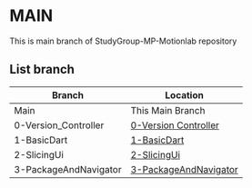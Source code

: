 # MAIN
This is main branch of StudyGroup-MP-Motionlab repository

## List branch

| Branch    | Location |
| -------- | ------- |
| Main  | This Main Branch    |
| 0-Version_Controller | [0-Version Controller](https://github.com/saymynamenow/StudyGroup-MP-Motionlab/tree/0-Version_Controller)   |
| 1-BasicDart | [1-BasicDart](https://github.com/saymynamenow/StudyGroup-MP-Motionlab/tree/1-BasicDart) | 
| 2-SlicingUi | [2-SlicingUi](https://github.com/saymynamenow/StudyGroup-MP-Motionlab/tree/2-SlicingUi) |
| 3-PackageAndNavigator | [3-PackageAndNavigator](https://github.com/saymynamenow/StudyGroup-MP-Motionlab/tree/3-PackageAndNavigator) |

